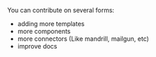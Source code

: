 You can contribute on several forms:
- adding more templates
- more components
- more connectors (Like mandrill, mailgun, etc)
- improve docs
